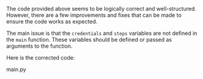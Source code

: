 The code provided above seems to be logically correct and well-structured. However, there are a few improvements and fixes that can be made to ensure the code works as expected. 

The main issue is that the `credentials` and `steps` variables are not defined in the `main` function. These variables should be defined or passed as arguments to the function. 

Here is the corrected code:

main.py
